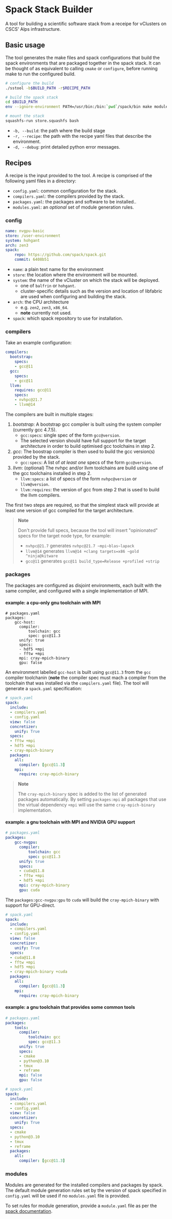 # Spack Stack Builder

A tool for building a scientific software stack from a receipe for vClusters on CSCS' Alps infrastructure.

## Basic usage

The tool generates the make files and spack configurations that build the spack environments that are packaged together in the spack stack.
It can be thought of as equivalent to calling `cmake` or `configure`, before running make to run the configured build.

```bash
# configure the build
./sstool -b$BUILD_PATH -r$RECIPE_PATH

# build the spack stack
cd $BUILD_PATH
env --ignore-environment PATH=/usr/bin:/bin:`pwd`/spack/bin make modules store.squashfs -j64

# mount the stack
squashfs-run store.squashfs bash
```
* `-b, --build`: the path where the build stage
* `-r, --recipe`: the path with the recipe yaml files that describe the environment.
* `-d, --debug`: print detailed python error messages.

## Recipes

A recipe is the input provided to the tool. A recipe is comprised of the following yaml files in a directory:

* `config.yaml`: common configuration for the stack.
* `compilers.yaml`: the compilers provided by the stack.
* `packages.yaml`: the packages and software to be installed..
* `modules.yaml`: an _optional_ set of module generation rules.

### config

```yaml
name: nvgpu-basic
store: /user-environment
system: hohgant
arch: zen3
spack:
    repo: https://github.com/spack/spack.git
    commit: 6408b51
```

* `name`: a plain text name for the environment
* `store`: the location where the environment will be mounted.
* `system`: the name of the vCluster on which the stack will be deployed.
    * one of `balfrin` or `hohgant`.
    * cluster-specific details such as the version and location of libfabric are used when configuring and building the stack.
* `arch`: the CPU architecture
    * e.g. `zen2`, `zen3`, `x86_64`.
    * **note** currently not used.
* `spack`: which spack repository to use for installation.

### compilers

Take an  example configuration:
```yaml
compilers:
  bootstrap:
    specs:
    - gcc@11
  gcc:
    specs:
    - gcc@11
  llvm:
    requires: gcc@11
    specs:
    - nvhpc@21.7
    - llvm@14
```

The compilers are built in multiple stages:

1. *bootstrap*: A bootstrap gcc compiler is built using the system compiler (currently gcc 4.7.5).
    * `gcc:specs`: single spec of the form `gcc@version`.
    * The selected version should have full support for the target architecture in order to build optimised gcc toolchains in step 2.
2. *gcc*: The boostrap compiler is then used to build the gcc version(s) provided by the stack.
    * `gcc:specs`: A list of _at least one_ specs of the form `gcc@version`.
3. *llvm*: (optional) The nvhpc and/or llvm toolchains are build using one of the gcc toolchains installed in step 2.
    * `llvm:specs`: a list of specs of the form `nvhpc@version` or `llvm@version`.
    * `llvm:requires`: the version of gcc from step 2 that is used to build the llvm compilers.

The first two steps are required, so that the simplest stack will provide at least one version of gcc compiled for the target architecture.

> **Note**
>
> Don't provide full specs, because the tool will insert "opinionated" specs for the target node type, for example:
> * `nvhpc@21.7` generates `nvhpc@21.7 ~mpi~blas~lapack`
> * `llvm@14` generates `llvm@14 +clang targets=x86 ~gold ^ninja@kitware`
> * `gcc@11` generates `gcc@11 build_type=Release +profiled +strip`

### packages

The packages are configured as disjoint environments, each built with the same compiler, and configured with a single implementation of MPI.

#### example: a cpu-only gnu toolchain with MPI

```
# packages.yaml
packages:
    gcc-host:
      compiler:
          toolchain: gcc
          spec: gcc@11.3
      unify: true
      specs:
      - hdf5 +mpi
      - fftw +mpi
      mpi: cray-mpich-binary
      gpu: false
```

An environment labelled `gcc-host` is built using `gcc@11.3` from the `gcc` compiler toolchanin (**note** the compiler spec must mach a compiler from the toolchain that was installed via the `compilers.yaml` file).
The tool will generate a `spack.yaml` specification:

```yaml
# spack.yaml
spack:
  include:
  - compilers.yaml
  - config.yaml
  view: false
  concretizer:
    unify: True
  specs:
  - fftw +mpi
  - hdf5 +mpi
  - cray-mpich-binary
  packages:
    all:
      compiler: [gcc@11.3]
    mpi:
      require: cray-mpich-binary
```

> **Note**
>
> The `cray-mpich-binary` spec is added to the list of generated packages automatically.
> By setting `packages:mpi` all packages that use the virtual dependency `+mpi` will use the same `cray-mpich-binary` implementation.

#### example: a gnu toolchain with MPI and NVIDIA GPU support

```yaml
# packages.yaml
packages:
    gcc-nvgpu:
      compiler:
          toolchain: gcc
          spec: gcc@11.3
      unify: true
      specs:
      - cuda@11.8
      - fftw +mpi
      - hdf5 +mpi
      mpi: cray-mpich-binary
      gpu: cuda
```

The `packages:gcc-nvgpu:gpu` to `cuda` will build the `cray-mpich-binary` with support for GPU-direct.

```yaml
# spack.yaml
spack:
  include:
  - compilers.yaml
  - config.yaml
  view: false
  concretizer:
    unify: True
  specs:
  - cuda@11.8
  - fftw +mpi
  - hdf5 +mpi
  - cray-mpich-binary +cuda
  packages:
    all:
      compiler: [gcc@11.3]
    mpi:
      require: cray-mpich-binary
```

#### example: a gnu toolchain that provides some common tools

```yaml
# packages.yaml
packages:
    tools:
      compiler:
          toolchain: gcc
          spec: gcc@11.3
      unify: true
      specs:
      - cmake
      - python@3.10
      - tmux
      - reframe
      mpi: false
      gpu: false
```

```yaml
# spack.yaml
spack:
  include:
  - compilers.yaml
  - config.yaml
  view: false
  concretizer:
    unify: True
  specs:
  - cmake
  - python@3.10
  - tmux
  - reframe
  packages:
    all:
      compiler: [gcc@11.3]
```

### modules

Modules are generated for the installed compilers and packages by spack. The default module generation rules set by the version of spack specified in `config.yaml` will be used if no `modules.yaml` file is provided.

To set rules for module generation, provide a `module.yaml` file as per the [spack documentation](https://spack.readthedocs.io/en/latest/module_file_support.html).

